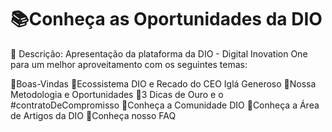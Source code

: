 # 📚Conheça as Oportunidades da DIO

👀 Descrição:
Apresentação da plataforma da DIO - Digital Inovation One para um melhor aproveitamento com os seguintes temas:

🔹Boas-Vindas
🔹Ecossistema DIO e Recado do CEO Iglá Generoso
🔹Nossa Metodologia e Oportunidades
🔹3 Dicas de Ouro e o #contratoDeCompromisso
🔹Conheça a Comunidade DIO
🔹Conheça a Área de Artigos da DIO
🔹Conheça nosso FAQ
